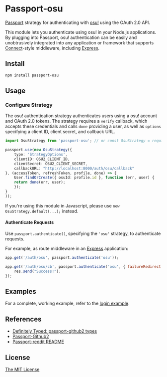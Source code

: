 # Passport-osu

[Passport](https://github.com/jaredhanson/passport) strategy for authenticating
with [osu!](https://osu.ppy.sh/) using the OAuth 2.0 API.

This module lets you authenticate using osu! in your Node.js applications.
By plugging into Passport, osu! authentication can be easily and
unobtrusively integrated into any application or framework that supports
[Connect](http://www.senchalabs.org/connect/)-style middleware, including
[Express](http://expressjs.com/).

## Install

```bash
npm install passport-osu
```

## Usage

### Configure Strategy

The osu! authentication strategy authenticates users using a osu!
account and OAuth 2.0 tokens.  The strategy requires a `verify` callback, which
accepts these credentials and calls `done` providing a user, as well as
`options` specifying a client ID, client secret, and callback URL.

```typescript
import OsuStrategy from 'passport-osu'; // or const OsuStrategy = require('passport-osu');

passport.use(new OsuStrategy({
    type: 'StrategyOptions',
    clientID: OSU2_CLIENT_ID,
    clientSecret: OSU2_CLIENT_SECRET,
    callbackURL: "http://localhost:8000/auth/osu/callback"
}, (accessToken, refreshToken, profile, done) => {
    User.findOrCreate({ osuId: profile.id }, function (err, user) {
    return done(err, user);
    });
}
));
```

If you're using this module in Javascript, please use `new OsuStrategy.default(...);` instead. 

#### Authenticate Requests

Use `passport.authenticate()`, specifying the `'osu'` strategy, to
authenticate requests.

For example, as route middleware in an [Express](http://expressjs.com/)
application:

```javascript
app.get('/auth/osu', passport.authenticate('osu'));

app.get('/auth/osu/cb', passport.authenticate('osu', { failureRedirect: '/' }), (req: Request, res: Response) => {
    res.send("Success!");
});
```

## Examples

For a complete, working example, refer to the [login example](https://github.com/MiraiSubject/passport-osu/tree/master/example/login).

## References

- [Definitely Typed: passport-github2 types](https://github.com/DefinitelyTyped/DefinitelyTyped/tree/master/types/passport-github2)
- [Passport-Github2](https://github.com/cfsghost/passport-github)
- [Passport-reddit README](https://github.com/Slotos/passport-reddit)

## License

[The MIT License](http://opensource.org/licenses/MIT)
